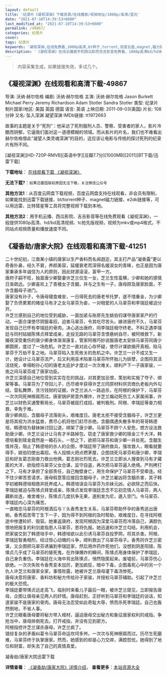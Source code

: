```yaml
---
layout: default
title: '纪录片《凝视深渊》下载资源/在线播放/视频地址/1080p/高清/蓝光'
date: "2021-07-10T14:39:53+0800"
last_modified_at: "2021-07-10T14:39:53+0800"
permalink: /49867/
categories: 纪录片
cover:
tags: 纪录片
keywords: '凝视深渊,在线免费看,1080p高清,bt种子,torrent,百度云盘,magnet,磁力链,迅雷下载资源'
description: '《凝视深渊》在线云播放手机西瓜影院吉吉影音免费看，1080p高清bd/hd未删减完整版和tc抢先枪版，mkv/mp4格式，附带bt/torrent种子、magnet/磁力链、百度云盘、网盘资源迅雷下载链接'
---
```


>内容采集生成，如果链接失效，多试几个。


## 《凝视深渊》在线观看和高清下载-49867

导演: 沃纳·赫尔佐格 编剧: 沃纳·赫尔佐格 主演: 沃纳·赫尔佐格 Jason Burkett Michael Perry Jeremy Richardson Adam Stotler Sandra Stotler 类型: 纪录片 制片国家/地区: 美国 英国 德国 语言: 英语 上映日期: 2011-09-03(美国) 片长: 108分钟 又名: 坠入深渊 凝望深渊 IMDb链接: tt1972663

故事的主题是关于“死刑”：他采访了死刑服刑人员、警察、受害者的家人，影片冷酷而阴郁，它逼我们面对这一道德模糊的领域。而从影片的片名，我们也不难看出赫尔佐格借此“凝望人类灵魂深渊”的目的，这应该让电影与传统的探讨死刑的纪录片有所不同。


[凝视深渊][HD-720P-RMVB][英语中字][豆瓣7.7分][1000MB][2011][BT下载/迅雷下载]

**下载地址**： [在线观看下载 《凝视深渊》](https://www.btdx8.com/torrent/into_the_abyss_2011.html) 


**无法下载?**：`如果迅雷因版权原因无法下载，关注微信公众号 `

**其他方法1**：从百度云网盘下载视频，百度云网盘支持在线观看，非会员有限制，如果能找到迅雷下载链接、bt/torrent种子、magnet磁力链接、e2dk链接等，可以用迅雷、比特彗星等工具将完整视频下载到本地。

**其他方法2**：用手机云播、西瓜影院、吉吉影音等在线免费观看《凝视深渊》，一般提供1080p高清、hd/bd高清视频、tc抢先版视频，视频为mkv或mp4格式，不同站点视频质量和播放速度不同。


## 《凝香劫/唐家大院》在线观看和高清下载-41251

二十世纪初，江南某小镇的唐家以生产香料而名闻遐迩，其主打产品&ldquo;凝香露&rdquo;更以奇香扑鼻，经久不衰，养颜美容，延缓衰老而深得名媛淑女的青睐，也正是因为唐家秉承多年诚信为人的原则，因此财源滚滚，富甲一方。<br />唐府子嗣不旺，独苗唐少卿娶妻许芝兰仅生一女，芝兰生性蛮横，少卿和她的感情日渐疏远。少卿喜欢上了青楼女子含胭，并与之生有一子，唐母顾及唐家脸面，不许含胭母子进门。<br />唐家没有孙子，令唐母寝食难安，一日得死去的唐老爷托梦，遂不惜重金，为少卿娶了负债累累的赌徒马有才之女马翠芬为妾，一对相爱的人马翠芬和李瑞廷被迫分开。<br />许芝兰感到自己的地位受到威胁，一面加紧与账房先生姚伯钧谋夺唐家家产的行动，一面合谋使尽阴狠毒招，迫害马翠芬，令其吃尽苦头。嫁进唐府不久，马翠芬发现自己已怀有李瑞廷的骨肉，决心逃出唐府，同李瑞廷相守终老。不料正遇李瑞廷与同村姑娘陈愫贞拜堂成亲，走投无路的马翠芬含恨悬树自尽，被阿根救下。新婚夜深受重伤的唐少卿身体渐渐康复，管家阿根巧妙说服唐老太安排马翠芬同唐少卿圆房，度过了一场危机。许芝兰一直对此心存怀疑，使尽计谋欲揭开真相，陷马翠芬于万劫不复之地。马翠芬陷入生死攸关的危机之中。许芝兰一计不成又生一计，她设计让马翠芬流产，后又利用巫术陷害马翠芬所怀胎儿为妖孽，企图将其活活烧死，幸得盼孙心切的唐老太庇护才度过一次次难关。顺利产下一子唐家骏，一夜之间马翠芬成了唐家功臣。<br />许芝兰深感自己地位受到实实在在的挑战，对其更加忌恨，策划和实施了夺子、绑架等事。马翠芬为了夺回儿子，历尽艰辛获得许芝兰同原材料供货商仇老板内外勾结，营私舞弊，贪污钱财的证据，许芝兰派人一路追杀，在阿根的保护下，马翠芬一次次同死神擦肩而过。唐家锅炉房意外爆炸，许芝兰煽动死伤工人家属闹事，许芝兰以财色买通警察局长，马翠芬被屈打成招，被判极刑。阿根、李瑞廷等奋力相救，幸免于难。<br />唐少卿病后，含胭母子流落街头，艰难度日。唐老太拒不接受含胭母子，许芝兰更是将其视为洪水猛兽，费尽心机将他们赶尽杀绝。含胭偶遇失散多年的哥哥韩德培，韩德培为替妹妹讨回公道，绑架了唐少卿。马翠芬不顾个人安危，想方设法救助唐少卿。许芝兰设计让马有才半路掉包，窃走了唐家救少卿的赎金三千大洋。韩德培看到赎金竟然是一箱石头，一怒之下，欲把马翠芬和唐少卿一并处死。含胭生情并茂，阻止了韩德培的杀人的企图，李瑞廷带了唐府救兵，强攻救人，眼看就要得手，姚伯钧使出毒招，令人投掷火把点燃茅屋，企图烧死马翠芬和唐少卿，李瑞廷和好友葛志刚奋力救出他俩，葛志刚壮烈死去。许芝兰立即派人搜查到马有才藏匿的大洋，欲指控马翠芬父女合谋，监守自盗，再次把马翠芬逼入绝境。严刑拷打之下，马有才承担了全部责任，自己触壁身亡，用生命保护了马翠芬不受牵连。经不住少卿苦苦请求，唐母假意答应接回含胭母子，许芝兰雇凶将含胭杀害，其子韩学初被韩德培相救并抚养成人。韩德培误会马翠芬为杀妹元凶，必欲除之而后快。<br />李瑞廷被迫与陈愫贞拜堂成亲，陈愫贞发现李瑞廷念念不忘初恋情人马翠芬，两人藕断丝连，难舍难分，陈愫贞几度抗争无果，遂削发为尼，遁入空门。令马翠芬、李瑞廷内心深为痛苦。<br />一直暗恋马翠芬的阿根酒后与丫头香秀发生关系，马翠芬帮助怀孕的香秀逃出唐俯。香秀孤苦零丁生下一子，因为得不到阿根的及时帮助，艰难度日，在寻找阿根途中惨遭轮奸、毁容。她重返唐府，发现阿根因为深爱马翠芬而冷落自己，满腔仇恨地把报复的利剑直指恩人马翠芬，恩将仇报。她迅速和许芝兰勾结，利用机会，把家骏交到了韩德培手中，韩德培欲以此引诱马翠芬自投罗网，将其杀害。阿根、李瑞廷智勇相剂，经过惊心动魄的斗争，顺利救出了马翠芬母子。香秀同许芝兰密谋，又企图把马翠芬诱骗到李瑞廷家，然后用炸药炸死他们，没想到阴差阳错，陈愫贞几乎成了马翠芬的替死鬼，在炸弹爆炸的瞬间，陈愫贞用身体保护了李瑞廷，自己身负重伤。李瑞廷在火海中背出陈愫贞，悄然隐匿起来。废墟前，马翠芬伤心欲绝。一次次失败令香秀变本加厉，更加疯狂，暗中下毒，企图毒死心中的另一个仇人许芝兰和唐家全家，事情败露，她被许芝兰唐母灌下毒汤惨死。<br />唐母决意将唐家、香料坊和秘方传给孙子家骏，并授权马翠芬辅助。引起了许芝兰的极大恐慌。<br />李瑞廷要带愫贞远走高飞，临别时来看儿子最后一眼，被许芝兰窥见，立即报告唐母，企图让唐母亲见两人的奸情。唐母赶到，正好听到马翠芬和李瑞廷的谈话，知道家骏不是唐家的骨肉。唐母无法忍受如此奇耻大辱，愤而杀死李瑞廷。自己也轰然倒地，不省人事。<br />许芝兰眼看唐母要将秘方带入棺材，逼迫唐母交出秘方和象征唐家权利的戒指，争抢当中，唐母摔倒死去。打开戒指，并没有见到密方。<br />阿根指控许芝兰谋杀唐母，许芝兰疯了。<br />错综复杂的矛盾纠葛令马翠芬命运坎坷多舛，一次次与死神擦肩而过。历尽生死磨难，马翠芬终于执掌唐家。然而，她感到的却是心力交瘁，满腔怨忧。她得到了地位和财富，却失去了自己的真情真爱。<br />


凝香劫/唐家大院迅雷下载

**详情查看**： [《凝香劫/唐家大院》详情介绍](/movie/41251/)， **查看更多**：[本站资源大全](/movie/t/all/)

